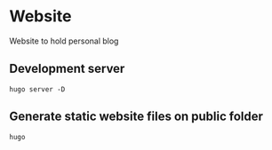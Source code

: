 # Website

Website to hold personal blog

## Development server

```
hugo server -D
```

## Generate static website files on public folder
```
hugo
```